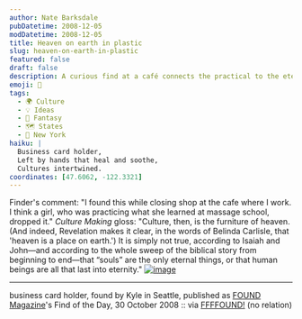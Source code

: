 ```yaml
---
author: Nate Barksdale
pubDatetime: 2008-12-05
modDatetime: 2008-12-05
title: Heaven on earth in plastic
slug: heaven-on-earth-in-plastic
featured: false
draft: false
description: A curious find at a café connects the practical to the eternal.
emoji: 👜
tags:
  - 🌍 Culture
  - 💡 Ideas
  - 🌌 Fantasy
  - 🗺️ States
  - 🗽 New York
haiku: |
  Business card holder,  
  Left by hands that heal and soothe,  
  Cultures intertwined.
coordinates: [47.6062, -122.3321]
---
```


Finder's comment: "I found this while closing shop at the cafe where I work. I think a girl, who was practicing what she learned at massage school, dropped it." _Culture Making_ gloss: "Culture, then, is the furniture of heaven. (And indeed, Revelation makes it clear, in the words of Belinda Carlisle, that 'heaven is a place on earth.') It is simply not true, according to Isaiah and John—and according to the whole sweep of the biblical story from beginning to end—that “souls” are the only eternal things, or that human beings are all that last into eternity." [![image](http://culture-making.com/media/whyarewehere.jpg)](http://foundmagazine.com/find/3625)

---

business card holder, found by Kyle in Seattle, published as [FOUND Magazine](http://web.archive.org/web/20111025112656/http://www.foundmagazine.com:80/find/3625)'s Find of the Day, 30 October 2008 :: via [FFFFOUND!](http://web.archive.org/web/20170509142703/http://ffffound.com/image/39977c178ab81f1d20485b0f88f571d7fef353b5) (no relation)
